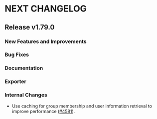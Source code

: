 # NEXT CHANGELOG

## Release v1.79.0

### New Features and Improvements

### Bug Fixes

### Documentation

### Exporter

### Internal Changes

* Use caching for group membership and user information retrieval to improve performance ([#4581](https://github.com/databricks/terraform-provider-databricks/pull/4581)).
